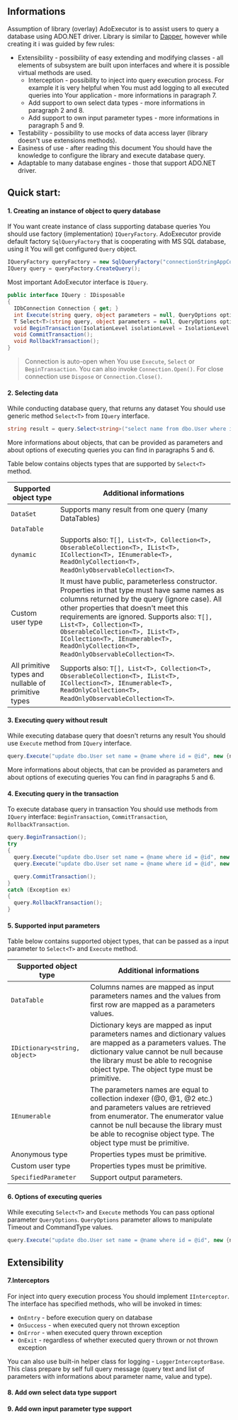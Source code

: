 ## Informations
Assumption of library (overlay) AdoExecutor is to assist users to query a database using ADO.NET driver.
Library is similar to [Dapper](https://github.com/StackExchange/dapper-dot-net), however while creating it i was guided by few rules:
* Extensibility - possibility of easy extending and modifying classes - all elements of subsystem are built upon interfaces and where it is possible virtual methods are used.
  * Interception - possibility to inject into query execution process. For example it is very helpful when You must add logging to all executed queries into Your application - more informations in paragraph 7.
  * Add support to own select data types - more informations in paragraph 2 and 8.
  * Add support to own input parameter types - more informations in paragraph 5 and 9.
* Testability - possibility to use mocks of data access layer (library doesn't use extensions methods).
* Easiness of use - after reading this document You should have the knowledge to configure the library and execute database query.
* Adaptable to many database engines - those that support ADO.NET driver.

## Quick start:

#### 1. Creating an instance of object to query database
If You want create instance of class supporting database queries You should use factory (implementation)
```IQueryFactory```. AdoExecutor provide default factory ```SqlQueryFactory``` that is cooperating with MS SQL database, using it You will get configured ```Query``` object.

```csharp
IQueryFactory queryFactory = new SqlQueryFactory("connectionStringAppConfigKey");
IQuery query = queryFactory.CreateQuery();
```

Most important AdoExecutor interface is ```IQuery```.

```csharp
public interface IQuery : IDisposable
{
  IDbConnection Connection { get; }
  int Execute(string query, object parameters = null, QueryOptions options = null);
  T Select<T>(string query, object parameters = null, QueryOptions options = null);
  void BeginTransaction(IsolationLevel isolationLevel = IsolationLevel.ReadCommitted);
  void CommitTransaction();
  void RollbackTransaction();
}
```

> Connection is auto-open when You use ```Execute```, ```Select``` or ```BeginTransaction```. You can also invoke ```Connection.Open()```.
> For close connection use ```Dispose``` or ```Connection.Close()```.

#### 2. Selecting data
While conducting database query, that returns any dataset You should use generic method ```Select<T>``` from ```IQuery``` interface.

```csharp
string result = query.Select<string>("select name from dbo.User where id = @id", new {id = 5});
```

More informations about objects, that can be provided as parameters and about options of executing queries you can find in paragraphs 5 and 6. 

Table below contains objects types that are supported by ```Select<T>``` method.

|Supported object type|Additional informations|
|---------------------|-----------------------|
|```DataSet```|Supports many result from one query (many DataTables)|
|```DataTable```||
|```dynamic```|Supports also: ```T[], List<T>, Collection<T>, ObserableCollection<T>, IList<T>, ICollection<T>, IEnumerable<T>, ReadOnlyCollection<T>, ReadOnlyObservableCollection<T>```.|
|Custom user type|It must have public, parameterless constructor. Properties in that type must have same names as columns returned by the query (ignore case). All other properties that doesn't meet this requirements are ignored. Supports also: ```T[], List<T>, Collection<T>, ObserableCollection<T>, IList<T>, ICollection<T>, IEnumerable<T>, ReadOnlyCollection<T>, ReadOnlyObservableCollection<T>```.|
|All primitive types and nullable of primitive types|Supports also: ```T[], List<T>, Collection<T>, ObserableCollection<T>, IList<T>, ICollection<T>, IEnumerable<T>, ReadOnlyCollection<T>, ReadOnlyObservableCollection<T>```.|

#### 3. Executing query without result
While executing database query that doesn't returns any result You should use ```Execute``` method from ```IQuery``` interface.

```csharp
query.Execute("update dbo.User set name = @name where id = @id", new {name = "test", id = 5});
```

More informations about objects, that can be provided as parameters and about options of executing queries You can find in paragraphs 5 and 6. 

#### 4. Executing query in the transaction
To execute database query in transaction You should use methods from ```IQuery``` interface: ```BeginTransaction```, ```CommitTransaction```, ```RollbackTransaction```.

```csharp
query.BeginTransaction();
try
{
  query.Execute("update dbo.User set name = @name where id = @id", new {name = "test", id = 5});
  query.Execute("update dbo.User set name = @name where id = @id", new {name = "test1", id = 10});

  query.CommitTransaction();
}
catch (Exception ex)
{
  query.RollbackTransaction();
}
```

#### 5. Supported input parameters
Table below contains supported object types, that can be passed as a input parameter to ```Select<T>``` and ```Execute``` method.

|Supported object type|Additional informations|
|---------------------|-----------------------|
|```DataTable```|Columns names are mapped as input parameters names and the values from first row are mapped as a parameters values.|
|```IDictionary<string, object>```|Dictionary keys are mapped as input parameters names and dictionary values are mapped as a parameters values. The dictionary value cannot be null because the library must be able to recognise object type. The object type must be primitive.|
|```IEnumerable```|The parameters names are equal to collection indexer (@0, @1, @2 etc.) and parameters values are retrieved from enumerator. The enumerator value cannot be null because the library must be able to recognise object type. The object type must be primitive.|
|Anonymous type|Properties types must be primitive.|
|Custom user type|Properties types must be primitive.|
|```SpecifiedParameter```|Support output parameters.|

#### 6. Options of executing queries
While executing ```Select<T>``` and ```Execute``` methods You can pass optional parameter ```QueryOptions```. ```QueryOptions``` parameter allows to manipulate Timeout and CommandType values.

```csharp
query.Execute("update dbo.User set name = @name where id = @id", new {name = "test", id = 5}, QueryOptions.SetTimeout(1000));
```

## Extensibility

#### 7.Interceptors
For inject into query execution process You should implement ```IInterceptor```. The interface has specified methods, who will be invoked in times:
* ```OnEntry``` - before execution query on database
* ```OnSuccess``` - when executed query not thrown exception
* ```OnError``` - when executed query thrown exception
* ```OnExit``` - regardless of whether executed query thrown or not thrown exception

You can also use built-in helper class for logging - ```LoggerInterceptorBase```. This class prepare by self full query message (query text and list of parameters with informations about parameter name, value and type).

#### 8. Add own select data type support

#### 9. Add own input parameter type support
